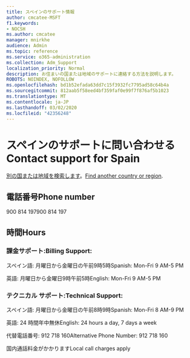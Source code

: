 ```yaml
---
title: スペインのサポート情報
author: cmcatee-MSFT
f1.keywords:
- NOCSH
ms.author: cmcatee
manager: mnirkhe
audience: Admin
ms.topic: reference
ms.service: o365-administration
ms.collection: Adm_Support
localization_priority: Normal
description: お住まいの国または地域のサポートに連絡する方法を説明します。
ROBOTS: NOINDEX, NOFOLLOW
ms.openlocfilehash: bd1b52efada63dd7c15f3932fc7795ad58c64b4a
ms.sourcegitcommit: 812aab5f58eed4bf359faf0e99f7f876af5b1023
ms.translationtype: MT
ms.contentlocale: ja-JP
ms.lasthandoff: 03/02/2020
ms.locfileid: "42356248"
---
```

# <a name="contact-support-for-spain"></a><span data-ttu-id="db6ba-103">スペインのサポートに問い合わせる</span><span class="sxs-lookup"><span data-stu-id="db6ba-103">Contact support for Spain</span></span>

<span data-ttu-id="db6ba-104">[別の国または地域を検索します](../contact-support-for-business-products.md)。</span><span class="sxs-lookup"><span data-stu-id="db6ba-104">[Find another country or region](../contact-support-for-business-products.md).</span></span>

## <a name="phone-number"></a><span data-ttu-id="db6ba-105">電話番号</span><span class="sxs-lookup"><span data-stu-id="db6ba-105">Phone number</span></span>
<span data-ttu-id="db6ba-106">900 814 197</span><span class="sxs-lookup"><span data-stu-id="db6ba-106">900 814 197</span></span>

## <a name="hours"></a><span data-ttu-id="db6ba-107">時間</span><span class="sxs-lookup"><span data-stu-id="db6ba-107">Hours</span></span>
### <a name="billing-support"></a><span data-ttu-id="db6ba-108">課金サポート:</span><span class="sxs-lookup"><span data-stu-id="db6ba-108">Billing Support:</span></span>

<span data-ttu-id="db6ba-109">スペイン語: 月曜日から金曜日の午前9時5時</span><span class="sxs-lookup"><span data-stu-id="db6ba-109">Spanish: Mon-Fri 9 AM-5 PM</span></span>

<span data-ttu-id="db6ba-110">英語: 月曜日から金曜日9時午前5時</span><span class="sxs-lookup"><span data-stu-id="db6ba-110">English: Mon-Fri 9 AM-5 PM</span></span>

### <a name="technical-support"></a><span data-ttu-id="db6ba-111">テクニカル サポート:</span><span class="sxs-lookup"><span data-stu-id="db6ba-111">Technical Support:</span></span>

<span data-ttu-id="db6ba-112">スペイン語: 月曜日から金曜日の午前8時9時</span><span class="sxs-lookup"><span data-stu-id="db6ba-112">Spanish: Mon-Fri 8 AM-9 PM</span></span>

<span data-ttu-id="db6ba-113">英語: 24 時間年中無休</span><span class="sxs-lookup"><span data-stu-id="db6ba-113">English: 24 hours a day, 7 days a week</span></span>

<span data-ttu-id="db6ba-114">代替電話番号: 912 718 160</span><span class="sxs-lookup"><span data-stu-id="db6ba-114">Alternative Phone Number: 912 718 160</span></span>

<span data-ttu-id="db6ba-115">国内通話料金がかかります</span><span class="sxs-lookup"><span data-stu-id="db6ba-115">Local call charges apply</span></span>
